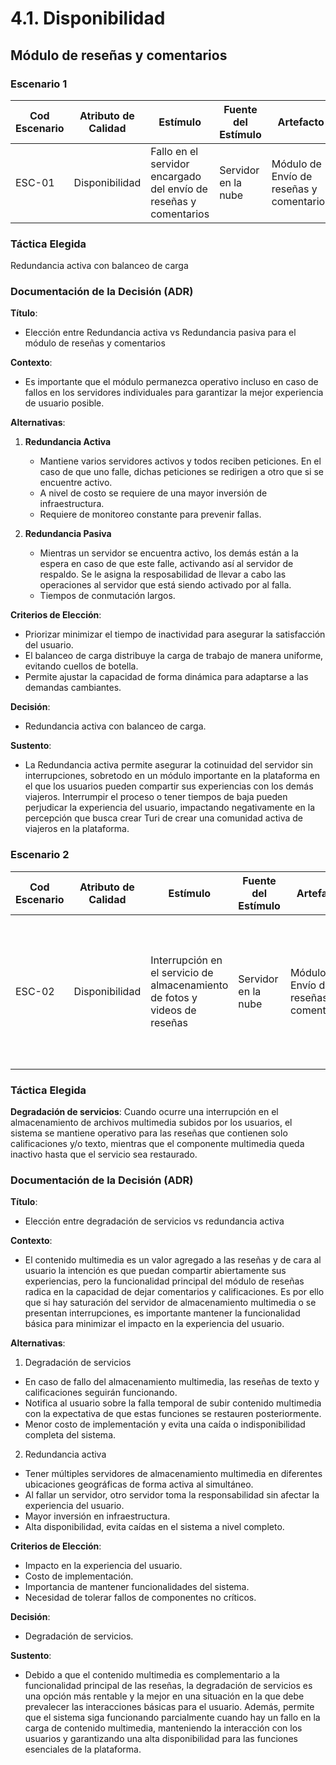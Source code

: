 # 4.1. Disponibilidad


## Módulo de reseñas y comentarios
### Escenario 1

| **Cod Escenario** | **Atributo de Calidad** | **Estímulo**                           | **Fuente del Estímulo** | **Artefacto**                  | **Entorno**                         | **Respuesta**                                                | **Medida de Respuesta**                             |
|------------------|-------------------------|----------------------------------------|-------------------------|--------------------------------|-------------------------------------|-------------------------------------------------------------|-----------------------------------------------------|
| ESC-01 | Disponibilidad| Fallo en el servidor encargado del envío de reseñas y comentarios  | Servidor en la nube | Módulo de Envío de reseñas y comentarios | Operación normal | El sistema continúa operando sin interrupciones | Se mantiene disponibilidad del 99.9% mensual |


### Táctica Elegida
Redundancia activa con balanceo de carga

### Documentación de la Decisión (ADR)

**Título**:  
- Elección entre Redundancia activa vs Redundancia pasiva para el módulo de reseñas y comentarios

**Contexto**:  
- Es importante que el módulo permanezca operativo incluso en caso de fallos en los servidores individuales para garantizar la mejor experiencia de usuario posible.

**Alternativas**:
1. **Redundancia Activa**  
   - Mantiene varios servidores activos y todos reciben peticiones. En el caso de que uno falle, dichas peticiones se redirigen a otro que si se encuentre activo.
   - A nivel de costo se requiere de una mayor inversión de infraestructura.
   - Requiere de monitoreo constante para prevenir fallas.

2. **Redundancia Pasiva**  
   - Mientras un servidor se encuentra activo, los demás están a la espera en caso de que este falle, activando así al servidor de respaldo. Se le asigna la resposabilidad de llevar a cabo las operaciones al servidor que está siendo activado por al falla.
   - Tiempos de conmutación largos.

**Criterios de Elección**:  
- Priorizar minimizar el tiempo de inactividad para asegurar la satisfacción del usuario.
- El balanceo de carga distribuye la carga de trabajo de manera uniforme, evitando cuellos de botella.
- Permite ajustar la capacidad de forma dinámica para adaptarse a las demandas cambiantes.

**Decisión**:  
- Redundancia activa con balanceo de carga.

**Sustento**:  
- La Redundancia activa permite asegurar la cotinuidad del servidor sin interrupciones, sobretodo en un módulo importante en la plataforma en el que los usuarios pueden compartir sus experiencias con los demás viajeros. Interrumpir el proceso o tener tiempos de baja pueden perjudicar la experiencia del usuario, impactando negativamente en la percepción que busca crear Turi de crear una comunidad activa de viajeros en la plataforma.


### Escenario 2

| **Cod Escenario** | **Atributo de Calidad** | **Estímulo**                           | **Fuente del Estímulo** | **Artefacto**                  | **Entorno**                         | **Respuesta**                                                | **Medida de Respuesta**                             |
|------------------|-------------------------|----------------------------------------|-------------------------|--------------------------------|-------------------------------------|-------------------------------------------------------------|-----------------------------------------------------|
| ESC-02 | Disponibilidad|Interrupción en el servicio de almacenamiento de fotos y videos de reseñas| Servidor en la nube | Módulo de Envío de reseñas y comentarios | Operación normal | El sistema debe continuar aceptando reseñas sin archivos multimedia, informando al usuario del problema temporal | Se mantiene disponibilidad del 99.9% anual |


### Táctica Elegida
**Degradación de servicios**: Cuando ocurre una interrupción en el almacenamiento de archivos multimedia subidos por los usuarios, el sistema se mantiene operativo para las reseñas que contienen solo calificaciones y/o texto, mientras que el componente multimedia queda inactivo hasta que el servicio sea restaurado.

### Documentación de la Decisión (ADR)

**Título**:  
- Elección entre degradación de servicios vs redundancia activa

**Contexto**:  
- El contenido multimedia es un valor agregado a las reseñas y de cara al usuario la intención es que puedan compartir abiertamente sus experiencias, pero la funcionalidad principal del módulo de reseñas radica en la capacidad de dejar comentarios y calificaciones. Es por ello que si hay saturación del servidor de almacenamiento multimedia o se presentan interrupciones, es importante mantener la funcionalidad básica para minimizar el impacto en la experiencia del usuario.

**Alternativas**:
1. Degradación de servicios
- En caso de fallo del almacenamiento multimedia, las reseñas de texto y calificaciones seguirán funcionando.
- Notifica al usuario sobre la falla temporal de subir contenido multimedia con la expectativa de que estas funciones se restauren posteriormente.
- Menor costo de implementación y evita una caída o indisponibilidad completa del sistema.

2. Redundancia activa
- Tener múltiples servidores de almacenamiento multimedia en diferentes ubicaciones geográficas de forma activa al simultáneo.
- Al fallar un servidor, otro servidor toma la responsabilidad sin afectar la experiencia del usuario.
- Mayor inversión en infraestructura.
- Alta disponibilidad, evita caídas en el sistema a nivel completo.

**Criterios de Elección**:  
- Impacto en la experiencia del usuario.
- Costo de implementación.
- Importancia de mantener funcionalidades del sistema.
- Necesidad de tolerar fallos de componentes no críticos.

**Decisión**:  
- Degradación de servicios.

**Sustento**:  
- Debido a que el contenido multimedia es complementario a la funcionalidad principal de las reseñas, la degradación de servicios es una opción más rentable y la mejor en una situación en la que debe prevalecer las interacciones básicas para el usuario. Además, permite que el sistema siga funcionando parcialmente cuando hay un fallo en la carga de contenido multimedia, manteniendo la interacción con los usuarios y garantizando una alta disponibilidad para las funciones esenciales de la plataforma.